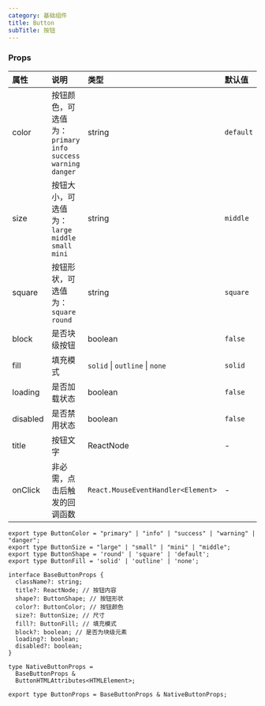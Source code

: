 ```yaml
---
category: 基础组件
title: Button
subTitle: 按钮
---
```


### Props

| 属性 | 说明 | 类型 | 默认值 |
| :-  | :- | :- | :- |
| color | 按钮颜色，可选值为：`primary` `info` `success` `warning` `danger` | string | `default` |
| size | 按钮大小，可选值为：`large` `middle` `small` `mini` | string | `middle` |
| square | 按钮形状，可选值为：`square` `round` | string | `square` |
| block | 是否块级按钮 | boolean | `false` |
| fill | 填充模式 | `solid` \| `outline` \| `none` | `solid` |
| loading | 是否加载状态 | boolean | `false` |
| disabled | 是否禁用状态 | boolean | `false` |
| title | 按钮文字 | ReactNode | - |
| onClick |	非必需，点击后触发的回调函数 | `React.MouseEventHandler<Element>` | - |


```tsx
export type ButtonColor = "primary" | "info" | "success" | "warning" | "danger";
export type ButtonSize = "large" | "small" | "mini" | "middle";
export type ButtonShape = 'round' | 'square' | 'default';
export type ButtonFill = 'solid' | 'outline' | 'none';

interface BaseButtonProps {
  className?: string;
  title?: ReactNode; // 按钮内容
  shape?: ButtonShape; // 按钮形状
  color?: ButtonColor; // 按钮颜色
  size?: ButtonSize; // 尺寸
  fill?: ButtonFill; // 填充模式
  block?: boolean; // 是否为块级元素
  loading?: boolean;
  disabled?: boolean;
}

type NativeButtonProps =
  BaseButtonProps &
  ButtonHTMLAttributes<HTMLElement>;

export type ButtonProps = BaseButtonProps & NativeButtonProps;
```